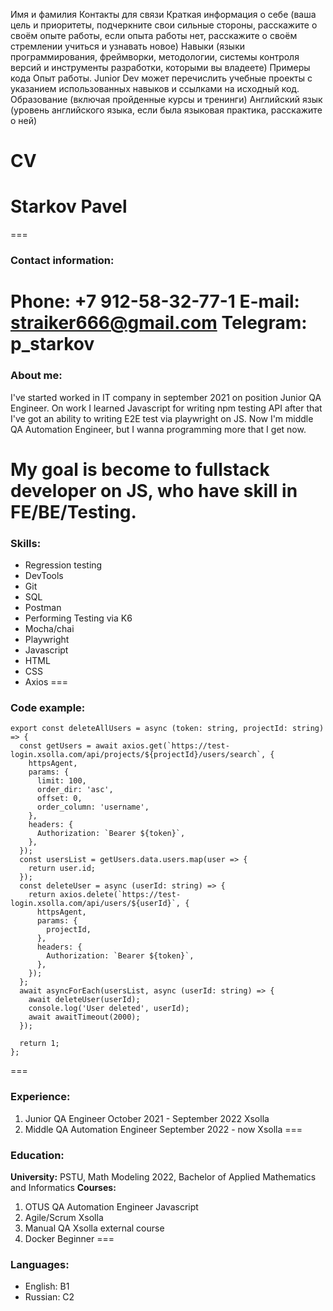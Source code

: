 Имя и фамилия
Контакты для связи
Краткая информация о себе (ваша цель и приоритеты, подчеркните свои сильные стороны, расскажите о своём опыте работы, если опыта работы нет, расскажите о своём стремлении учиться и узнавать новое)
Навыки (языки программирования, фреймворки, методологии, системы контроля версий и инструменты разработки, которыми вы владеете)
Примеры кода
Опыт работы. Junior Dev может перечислить учебные проекты с указанием использованных навыков и ссылками на исходный код.
Образование (включая пройденные курсы и тренинги)
Английский язык (уровень английского языка, если была языковая практика, расскажите о ней)

# CV

# Starkov Pavel 
===
### Contact information:
**Phone:** +7 912-58-32-77-1
**E-mail:** straiker666@gmail.com
**Telegram:** p_starkov
===
### About me:

I've started worked in IT company in september 2021 on position Junior QA Engineer. On work I learned Javascript for writing npm testing API after that I've got an ability to writing E2E test via playwright on JS. Now I'm middle QA Automation Engineer, but I wanna programming more that I get now.

My goal is become to fullstack developer on JS, who have skill in FE/BE/Testing. 
===
### Skills:

* Regression testing
* DevTools
* Git
* SQL
* Postman
* Performing Testing via K6
* Mocha/chai
* Playwright
* Javascript
* HTML
* CSS
* Axios
===
### Code example:

```
export const deleteAllUsers = async (token: string, projectId: string) => {
  const getUsers = await axios.get(`https://test-login.xsolla.com/api/projects/${projectId}/users/search`, {
    httpsAgent,
    params: {
      limit: 100,
      order_dir: 'asc',
      offset: 0,
      order_column: 'username',
    },
    headers: {
      Authorization: `Bearer ${token}`,
    },
  });
  const usersList = getUsers.data.users.map(user => {
    return user.id;
  });
  const deleteUser = async (userId: string) => {
    return axios.delete(`https://test-login.xsolla.com/api/users/${userId}`, {
      httpsAgent,
      params: {
        projectId,
      },
      headers: {
        Authorization: `Bearer ${token}`,
      },
    });
  };
  await asyncForEach(usersList, async (userId: string) => {
    await deleteUser(userId);
    console.log('User deleted', userId);
    await awaitTimeout(2000);
  });

  return 1;
};
```
===
### Experience:
1. Junior QA Engineer October 2021 - September 2022 Xsolla
2. Middle QA Automation Engineer September 2022 - now Xsolla
===
### Education:
**University:** PSTU, Math Modeling 2022, Bachelor of Applied Mathematics and Informatics
**Courses:** 
1. OTUS QA Automation Engineer Javascript
2. Agile/Scrum Xsolla
3. Manual QA Xsolla external course
4. Docker Beginner
===
### Languages:
- English:  B1
- Russian:  C2